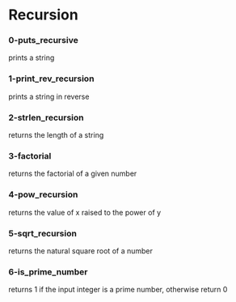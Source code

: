 # Recursion

### 0-puts_recursive

prints a string

### 1-print_rev_recursion

prints a string in reverse

### 2-strlen_recursion

returns the length of a string

### 3-factorial

returns the factorial of a given number

### 4-pow_recursion

returns the value of x raised to the power of y

### 5-sqrt_recursion

 returns the natural square root of a number

### 6-is_prime_number

returns 1 if the input integer is a prime number, otherwise return 0
